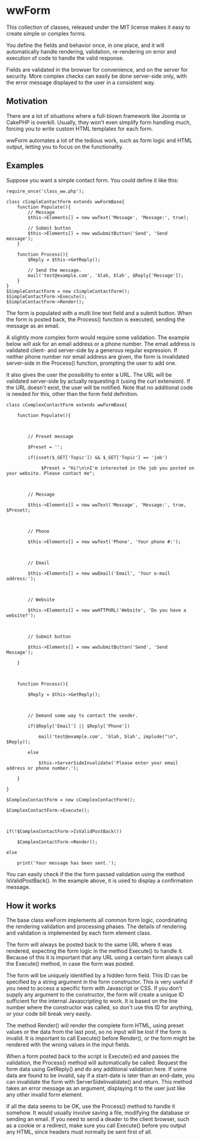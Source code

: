 ﻿wwForm
======

This collection of classes, released under the MIT license makes it easy to create simple or complex forms.

You define the fields and behavior once, in one place, and it will automatically handle rendering, validation, re-rendering on error and execution of code to handle the valid response.

Fields are validated in the browser for convenience, and on the server for security. More complex checks can easily be done server-side only, with the error message displayed to the user in a consistent way.

Motivation
----------

There are a lot of situations where a full-blown framework like Joomla or CakePHP is overkill. Usually, they won't even simplify form handling much, forcing you to write custom HTML templates for each form.

wwForm automates a lot of the tedious work, such as form logic and HTML output, letting you to focus on the functionality.


Examples
--------

Suppose you want a simple contact form. You could define it like this:

	require_once('class_ww.php');

	class cSimpleContactForm extends wwFormBase{
		function Populate(){
			// Message
			$this->Elements[] = new wwText('Message', 'Message:', true);

			// Submit button
			$this->Elements[] = new wwSubmitButton('Send', 'Send message');
		}

		function Process(){
			$Reply = $this->GetReply();
			
			// Send the message.
			mail('test@example.com', 'blah, blah', $Reply['Message']);
		}
	}
	$SimpleContactForm = new cSimpleContactForm();
	$SimpleContactForm->Execute();
	$SimpleContactForm->Render();

The form is populated with a multi line text field and a submit button. When the form is posted back, the Process() function is executed, sending the message as an email.

A slightly more complex form would require some validation. The example below will ask for an email address or a phone number. The email address is validated client- and server-side by a generous regular expression. If neither phone number nor email address are given, the form is invalidated server-side in the Process() function, prompting the user to add one.

It also gives the user the possibility to enter a URL. The URL will be validated server-side by actually requesting it (using the curl extension). If the URL doesn't exist, the user will be notified. Note that no additional code is needed for this, other than the form field definition.


	class cComplexContactForm extends wwFormBase{
		function Populate(){

			// Preset message
			$Preset = '';
			if(isset($_GET['Topic']) && $_GET['Topic'] == 'job')
				 $Preset = "Hi!\n\nI'm interested in the job you posted on your website. Please contact me";

			// Message
			$this->Elements[] = new wwText('Message', 'Message:', true, $Preset);

			// Phone
			$this->Elements[] = new wwText('Phone', 'Your phone #:');

			// Email
			$this->Elements[] = new wwEmail('Email', 'Your e-mail address:');

			// Website
			$this->Elements[] = new wwHTTPURL('Website', 'Do you have a website?');

			// Submit button
			$this->Elements[] = new wwSubmitButton('Send', 'Send Message');
		}

		function Process(){
			$Reply = $this->GetReply();
			
			// Demand some way to contact the sender.
			if($Reply['Email'] || $Reply['Phone'])
				mail('test@example.com', 'blah, blah', implode("\n", $Reply));
			else
				$this->ServerSideInvalidate('Please enter your email address or phone number.');
		}
	}
	$ComplexContactForm = new cComplexContactForm();
	$ComplexContactForm->Execute();

	if(!$ComplexContactForm->IsValidPostBack())
		$ComplexContactForm->Render();
	else
		print('Your message has been sent.');



You can easily check if the the form passed validation using the method IsValidPostBack(). In the example above, it is used to display a confirmation message.

How it works
------------

The base class wwForm implements all common form logic, coordinating the rendering validation and processing phases. The details of rendering and validation is implemented by each form element class.

The form will always be posted back to the same URL where it was rendered, expecting the form logic in the method Execute() to handle it. Because of this it is important that any URL using a certain form always call the Execute() method, in case the form was posted.

The form will be uniquely identified by a hidden form field. This ID can be specified by a string argument in the form constructor. This is very useful if you need to access a specific form with Javascript or CSS. If you don't supply any argument to the constructor, the form will create a unique ID sufficient for the internal Javascripting to work. It is based on the line number where the constructor was called, so don't use this ID for anything, or your code bill break very easily.

The method Render() will render the complete form HTML, using preset values or the data from the last post, so no input will be lost if the form is invalid. It is important to call Execute() before Render(), or the form might be rendered with the wrong values in the input fields.

When a form posted back to the script is Execute():ed and passes the validation, the Process() method will automatically be called. Request the form data using GetReply() and do any additional validation here. If some data are found to be invalid, say if a start-date is later than an end-date, you can invalidate the form with ServerSideInvalidate() and return. This method takes an error message as an argument, displaying it to the user just like any other invalid form element.

If all the data seems to be OK, use the Process() method to handle it somehow. It would usually involve saving a file, modifying the database or sending an email. If you need to send a deader to the client browser, such as a cookie or a redirect, make sure you call Execute() before you output any HTML, since headers must normally be sent first of all.


